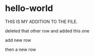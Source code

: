 # hello-world

THIS IS MY ADDITION TO THE FILE.


deleted that other row and added this one

add new row

then a new row